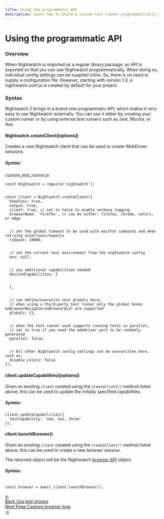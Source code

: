 ```yaml
---
title: Using the programmatic API
description: Learn how to build a custom test runner programmatically using Nightwatch APIs
---
```


<div class="page-header"><h1>Using the programmatic API</h1></div>

### Overview
When Nightwatch is imported as a regular library package, an API is exported so that you can use Nightwatch programmatically. When doing so, individual config settings can be supplied inline. So, there is no need to supply a configuration file. However, starting with version 1.3, a nightwatch.conf.js is created by default for your project.

### Syntax
Nightwatch 2 brings in a brand new programmatic API, which makes it very easy to use Nightwatch externally. You can use it either by creating your custom runner or by using external test runners such as Jest, Mocha, or Ava.

<div class="apimethod">
  <h4>Nightwatch.createClient([options])</h4>

  <p>Creates a new Nightwatch client that can be used to create WebDriver sessions.</p>

<h5>Syntax:</h5>

<div class="sample-test"><i>custom_test_runner.js</i><pre class="line-numbers" data-language="javascript"><code class="default-theme language-javascript">const Nightwatch = require('nightwatch');
<br>
const client = Nightwatch.createClient({
  headless: true,
  output: true,
  silent: true, // set to false to enable verbose logging
  browserName: 'firefox', // can be either: firefox, chrome, safari, or edge
  <br>
  // set the global timeout to be used with waitFor commands and when retrying assertions/expects
  timeout: 10000,
  <br>
  // set the current test environment from the nightwatch config
  env: null,
  <br>
  // any additional capabilities needed
  desiredCapabilities: {
    <br>
  },
  <br>
  // can define/overwrite test globals here; 
  // when using a third-party test runner only the global hooks onBrowserNavigate/onBrowserQuit are supported
  globals: {},
  <br>
  // when the test runner used supports running tests in parallel; 
  // set to true if you need the webdriver port to be randomly generated
  parallel: false, 
  <br>
  // All other Nightwatch config settings can be overwritten here, such as:
  disable_colors: false
});
</code></pre></div>
</div>

<div class="apimethod">
  <h4>client.updateCapabilities([options])</h4>

  <p>Given an existing <code>client</code> created using the <code>createClient()</code> method listed above, this can be used to update the initially specified capabilities.</p>

<h5>Syntax:</h5>

<div class="sample-test"><pre data-language="javascript" class="line-numbers"><code class="default-theme language-javascript">client.updateCapabilities({
  testCapability: 'one, two, three'
});
</code></pre></div>
</div>

<div class="apimethod">
  <h4>client.launchBrowser()</h4>

  <p>Given an existing <code>client</code> created using the <code>createClient()</code> method listed above, this can be used to create a new browser session.</p>

The returned object will be the Nightwatch [browser API](https://v2.nightwatchjs.org/api/#the-browser-object) object.

<h5>Syntax:</h5>

<div class="sample-test"><pre data-language="javascript" class="line-numbers"><code class="default-theme language-javascript">
const browser = await client.launchBrowser();
</code></pre></div>
</div>

 <div class="doc-pagination pt-40">
  <div class="previous">
    <a href="https://nightwatchjs.org/guide/running-tests/using-with-test-groups.html">
      <span>←</span>
        <div class="d-flex flex-column">
          <span class="smallT">Back</span>
          <span class="bigT">Use test groups</span>
        </div>
    </a>
  </div>
  <div class="next">
    <a href="https://nightwatchjs.org/guide/running-tests/capture-console-messages.html">
        <div class="d-flex flex-column">
          <span class="smallT">Next Page</span>
          <span class="bigT">Capture browser logs</span>
        </div>
        <span>→</span>
    </a>
  </div>
</div>
